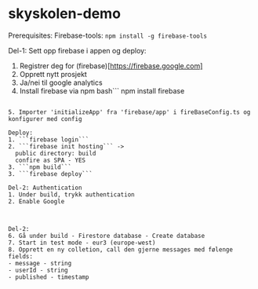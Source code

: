 # skyskolen-demo

Prerequisites:
Firebase-tools:
`npm install -g firebase-tools`

Del-1:
Sett opp firebase i appen og deploy:

1. Registrer deg for (firebase)[https://firebase.google.com]
2. Opprett nytt prosjekt
3. Ja/nei til google analytics
4. Install firebase via npm
   bash```
   npm install firebase

````

5. Importer 'initializeApp' fra 'firebase/app' i fireBaseConfig.ts og konfigurer med config

Deploy:
1. ```firebase login```
2. ```firebase init hosting``` ->
  public directory: build
  confire as SPA - YES
3. ```npm build```
3. ```firebase deploy```

Del-2: Authentication
1. Under build, trykk authentication
2. Enable Google



Del-2:
6. Gå under build - Firestore database - Create database
7. Start in test mode - eur3 (europe-west)
8. Opprett en ny colletion, call den gjerne messages med følenge fields:
- message - string
- userId - string
- published - timestamp
````
